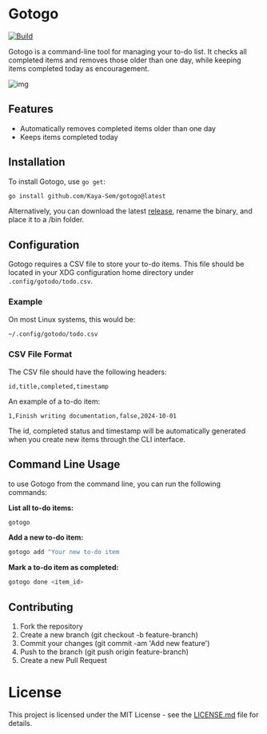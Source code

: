# Gotogo

[![Build](https://github.com/Kaya-Sem/gotogo/actions/workflows/build.yml/badge.svg)](https://github.com/Kaya-Sem/gotogo/actions/workflows/build.yml)

Gotogo is a command-line tool for managing your to-do list. It checks all completed items and removes those older than one day, while keeping items completed today as encouragement.

![img](https://github.com/user-attachments/assets/99c32e7f-11c9-48d9-ac5e-b36487fb98eb)


## Features

- Automatically removes completed items older than one day
- Keeps items completed today

## Installation

To install Gotogo, use `go get`:

```sh
go install github.com/Kaya-Sem/gotogo@latest
```
Alternatively, you can download the latest [release](https://github.com/Kaya-Sem/gotogo/releases), rename the binary, and place it to a /bin folder.

## Configuration

Gotogo requires a CSV file to store your to-do items. 
This file should be located in your XDG configuration home directory under `.config/gotodo/todo.csv`.

### Example

On most Linux systems, this would be:

```sh
~/.config/gotodo/todo.csv
```

### CSV File Format

The CSV file should have the following headers:

```csv
id,title,completed,timestamp
```

An example of a to-do item:

```csv
1,Finish writing documentation,false,2024-10-01
```

The id, completed status and timestamp will be automatically generated when
you create new items through the CLI interface.

## Command Line Usage

to use Gotogo from the command line, you can run the following commands:


**List all to-do items:**

```sh
gotogo
```
**Add a new to-do item:**

```sh
gotogo add "Your new to-do item
```


**Mark a to-do item as completed:**

```sh
gotogo done <item_id>
```

## Contributing

1. Fork the repository
2. Create a new branch (git checkout -b feature-branch)
3. Commit your changes (git commit -am 'Add new feature')
4. Push to the branch (git push origin feature-branch)
5. Create a new Pull Request

# License

This project is licensed under the MIT License - see the [LICENSE.md](LICENSE.md) file for details.
